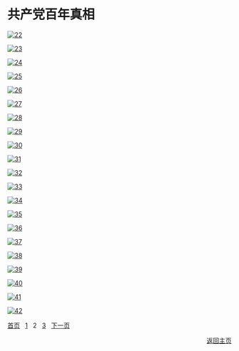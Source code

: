 # 共产党百年真相

[![22](https://cloud.githubusercontent.com/assets/18081243/24938976/18a3cc92-1f00-11e7-94ec-a038b98491ae.png)](https://d1uvgy0lcmmygf.cloudfront.net/pdf/bngcd/All/22.pdf)

[![23](https://cloud.githubusercontent.com/assets/18081243/24938977/18badfb8-1f00-11e7-82ec-c65b35355112.png)](https://d1uvgy0lcmmygf.cloudfront.net/pdf/bngcd/All/23.pdf)

[![24](https://cloud.githubusercontent.com/assets/18081243/24938979/18bb8c4c-1f00-11e7-9092-7249b2d2c6f6.png)](https://d1uvgy0lcmmygf.cloudfront.net/pdf/bngcd/All/24.pdf)

[![25](https://cloud.githubusercontent.com/assets/18081243/24938980/18bc24a4-1f00-11e7-886d-4f9f97894d99.png)](https://d1uvgy0lcmmygf.cloudfront.net/pdf/bngcd/All/25.pdf)

[![26](https://cloud.githubusercontent.com/assets/18081243/24938978/18bae954-1f00-11e7-8dfb-ca72e84fa7a1.png)](https://d1uvgy0lcmmygf.cloudfront.net/pdf/bngcd/All/26.pdf)

[![27](https://cloud.githubusercontent.com/assets/18081243/24938982/18c1b842-1f00-11e7-8af0-9d6804e495f9.png)](https://d1uvgy0lcmmygf.cloudfront.net/pdf/bngcd/All/27.pdf)

[![28](https://cloud.githubusercontent.com/assets/18081243/24938981/18c0bf6e-1f00-11e7-8389-d861625b62bc.png)](https://d1uvgy0lcmmygf.cloudfront.net/pdf/bngcd/All/28.pdf)

[![29](https://cloud.githubusercontent.com/assets/18081243/24938983/18d352be-1f00-11e7-9496-dd1167d7fb60.png)](https://d1uvgy0lcmmygf.cloudfront.net/pdf/bngcd/All/29.pdf)

[![30](https://cloud.githubusercontent.com/assets/18081243/24938984/18d39850-1f00-11e7-9404-fc5d4d18bfac.png)](https://d1uvgy0lcmmygf.cloudfront.net/pdf/bngcd/All/30.pdf)

[![31](https://cloud.githubusercontent.com/assets/18081243/24938985/18d447dc-1f00-11e7-834d-fb1bee929ef0.png)](https://d1uvgy0lcmmygf.cloudfront.net/pdf/bngcd/All/31.pdf)

[![32](https://cloud.githubusercontent.com/assets/18081243/24938986/18d58c78-1f00-11e7-9376-4bdaaa1c7554.png)](https://d1uvgy0lcmmygf.cloudfront.net/pdf/bngcd/All/32.pdf)

[![33](https://cloud.githubusercontent.com/assets/18081243/24938987/18da09b0-1f00-11e7-9a38-dd652bacc72a.png)](https://d1uvgy0lcmmygf.cloudfront.net/pdf/bngcd/All/33.pdf)

[![34](https://cloud.githubusercontent.com/assets/18081243/24938988/18db20a2-1f00-11e7-8a3b-bb7424b1cdd9.png)](https://d1uvgy0lcmmygf.cloudfront.net/pdf/bngcd/All/34.pdf)

[![35](https://cloud.githubusercontent.com/assets/18081243/24938990/18ec3806-1f00-11e7-95b2-a3b80b7c06cc.png)](https://d1uvgy0lcmmygf.cloudfront.net/pdf/bngcd/All/35.pdf)

[![36](https://cloud.githubusercontent.com/assets/18081243/24938991/18ed4a48-1f00-11e7-92b8-e95ac419b1b7.png)](https://d1uvgy0lcmmygf.cloudfront.net/pdf/bngcd/All/36.pdf)

[![37](https://cloud.githubusercontent.com/assets/18081243/24938989/18ec1862-1f00-11e7-910b-f958980d6adb.png)](https://d1uvgy0lcmmygf.cloudfront.net/pdf/bngcd/All/37.pdf)

[![38](https://cloud.githubusercontent.com/assets/18081243/24938992/18ee6b9e-1f00-11e7-8bcf-e98f5847135f.png)](https://d1uvgy0lcmmygf.cloudfront.net/pdf/bngcd/All/38.pdf)

[![39](https://cloud.githubusercontent.com/assets/18081243/24938993/18f2b9ec-1f00-11e7-9bfc-c0a3b379cad9.png)](https://d1uvgy0lcmmygf.cloudfront.net/pdf/bngcd/All/39.pdf)

[![40](https://cloud.githubusercontent.com/assets/18081243/24938994/18f3dc6e-1f00-11e7-994d-7ffcae17e530.png)](https://d1uvgy0lcmmygf.cloudfront.net/pdf/bngcd/All/40.pdf)

[![41](https://cloud.githubusercontent.com/assets/18081243/24938995/1903914a-1f00-11e7-8b22-8eea0835386e.png)](https://d1uvgy0lcmmygf.cloudfront.net/pdf/bngcd/All/41.pdf)

[![42](https://cloud.githubusercontent.com/assets/18081243/24938996/1905044e-1f00-11e7-9afc-9d56c279d13a.png)](https://d1uvgy0lcmmygf.cloudfront.net/pdf/bngcd/All/42.pdf)

[首页](https://github.com/xjy16/BaiNianCCP/blob/master/ArticleList/articleList1.md) &nbsp; [1](https://github.com/xjy16/BaiNianCCP/blob/master/ArticleList/articleList1.md) &nbsp; 2 &nbsp; [3](https://github.com/xjy16/BaiNianCCP/blob/master/ArticleList/articleList3.md) &nbsp; [下一页](https://github.com/xjy16/BaiNianCCP/blob/master/ArticleList/articleList3.md) <p align="right"> [返回主页](https://github.com/xjy16/BaiNianCCP) </p>
